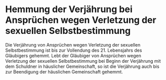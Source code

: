 # Hemmung der Verjährung bei Ansprüchen wegen Verletzung der sexuellen Selbstbestimmung

Die Verjährung von Ansprüchen wegen Verletzung der sexuellen Selbstbestimmung ist bis zur Vollendung des 21. Lebensjahrs des Gläubigers gehemmt. Lebt der Gläubiger von Ansprüchen wegen Verletzung der sexuellen Selbstbestimmung bei Beginn der Verjährung mit dem Schuldner in häuslicher Gemeinschaft, so ist die Verjährung auch bis zur Beendigung der häuslichen Gemeinschaft gehemmt.